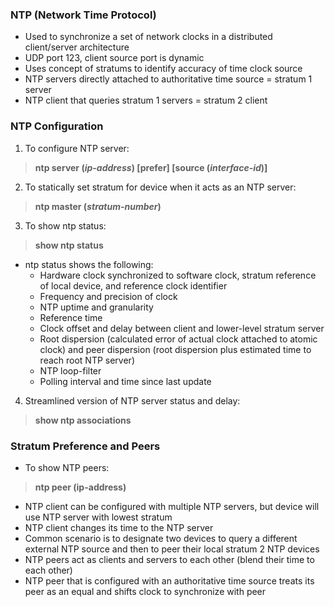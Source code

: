 ### NTP (Network Time Protocol)  
* Used to synchronize a set of network clocks in a distributed client/server architecture  
* UDP port 123, client source port is dynamic  
* Uses concept of stratums to identify accuracy of time clock source  
* NTP servers directly attached to authoritative time source = stratum 1 server  
* NTP client that queries stratum 1 servers = stratum 2 client  


### NTP Configuration  
1. To configure NTP server:  
> **ntp server (*ip-address*) [prefer] [source (*interface-id*)]**
2. To statically set stratum for device when it acts as an NTP server:  
> **ntp master (*stratum-number*)**  
3. To show ntp status:  
> **show ntp status**  
* ntp status shows the following:  
  * Hardware clock synchronized to software clock, stratum reference of local device, and reference clock identifier  
  * Frequency and precision of clock  
  * NTP uptime and granularity  
  * Reference time  
  * Clock offset and delay between client and lower-level stratum server  
  * Root dispersion (calculated error of actual clock attached to atomic clock) and peer dispersion (root dispersion plus estimated time to reach root NTP server)  
  * NTP loop-filter  
  * Polling interval and time since last update  
4. Streamlined version of NTP server status and delay:  
> **show ntp associations**  


### Stratum Preference and Peers  
* To show NTP peers:  
> **ntp peer (ip-address)**  
* NTP client can be configured with multiple NTP servers, but device will use NTP server with lowest stratum  
* NTP client changes its time to the NTP server  
* Common scenario is to designate two devices to query a different external NTP source and then to peer their local stratum 2 NTP devices  
* NTP peers act as clients and servers to each other (blend their time to each other)  
* NTP peer that is configured with an authoritative time source treats its peer as an equal and shifts clock to synchronize with peer  



